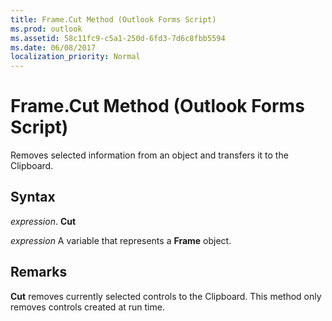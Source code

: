 ```yaml
---
title: Frame.Cut Method (Outlook Forms Script)
ms.prod: outlook
ms.assetid: 58c11fc9-c5a1-250d-6fd3-7d6c8fbb5594
ms.date: 06/08/2017
localization_priority: Normal
---
```



# Frame.Cut Method (Outlook Forms Script)

Removes selected information from an object and transfers it to the Clipboard.


## Syntax

_expression_. **Cut**

_expression_ A variable that represents a  **Frame** object.


## Remarks

 **Cut** removes currently selected controls to the Clipboard. This method only removes controls created at run time.


